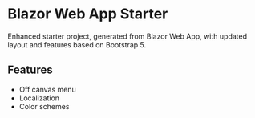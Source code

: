# Blazor Web App Starter

Enhanced starter project, generated from Blazor Web App, with updated layout and features based on Bootstrap 5.

## Features
* Off canvas menu
* Localization
* Color schemes